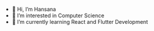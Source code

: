 - 👋 Hi, I’m Hansana
- 👀 I’m interested in Computer Science
- 🌱 I’m currently learning React and Flutter Development
<!---
hansanat/hansanat is a ✨ special ✨ repository because its `README.md` (this file) appears on your GitHub profile.
You can click the Preview link to take a look at your changes.
--->
